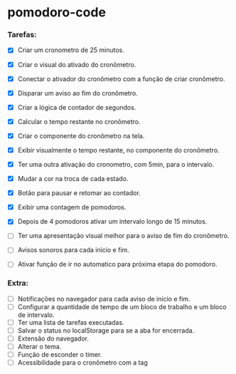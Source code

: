 # pomodoro-code

### Tarefas:

- [x] Criar um cronometro de 25 minutos.
- [X] Criar o visual do ativado do cronômetro.
- [X] Conectar o ativador do cronômetro com a função de criar cronômetro.
- [X] Disparar um aviso ao fim do cronômetro.
- [X] Criar a lógica de contador de segundos.
- [X] Calcular o tempo restante no cronômetro.
- [X] Criar o componente do cronômetro na tela.
- [X] Exibir visualmente o tempo restante, no componente do cronômetro.
- [X] Ter uma outra ativação do cronometro, com 5min, para o intervalo.
- [X] Mudar a cor na troca de cada estado.
- [X] Botão para pausar e retomar ao contador.
- [X] Exibir uma contagem de pomodoros.
- [X] Depois de 4 pomodoros ativar um intervalo longo de 15 minutos.
- [ ] Ter uma apresentação visual melhor para o aviso de fim do cronômetro.
- [ ] Avisos sonoros para cada início e fim.
- [ ] Ativar função de ir no automatico para próxima etapa do pomodoro.


### Extra:
- [ ] Notificações no navegador para cada aviso de início e fim.
- [ ] Configurar a quantidade de tempo de um bloco de trabalho e um bloco de intervalo.
- [ ] Ter uma lista de tarefas executadas.
- [ ] Salvar o status no localStorage para se a aba for encerrada.
- [ ] Extensão do navegador.
- [ ] Alterar o tema.
- [ ] Função de esconder o timer.
- [ ] Acessibilidade para o cronômetro com a tag <time>